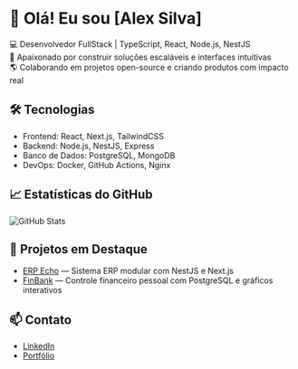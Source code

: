# 👋 Olá! Eu sou [Alex Silva]

💻 Desenvolvedor FullStack | TypeScript, React, Node.js, NestJS  
🚀 Apaixonado por construir soluções escaláveis e interfaces intuitivas  
🌎 Colaborando em projetos open-source e criando produtos com impacto real

## 🛠️ Tecnologias
- Frontend: React, Next.js, TailwindCSS
- Backend: Node.js, NestJS, Express
- Banco de Dados: PostgreSQL, MongoDB
- DevOps: Docker, GitHub Actions, Nginx

## 📈 Estatísticas do GitHub
![GitHub Stats](https://github-readme-stats.vercel.app/api?username=AlexSilvak&show_icons=true&theme=radical)

## 📌 Projetos em Destaque
- [ERP Echo](https://github.com/seu-usuario/erp-echo) — Sistema ERP modular com NestJS e Next.js
- [FinBank](https://github.com/seu-usuario/finbank) — Controle financeiro pessoal com PostgreSQL e gráficos interativos

## 📫 Contato
- [LinkedIn](https://linkedin.com/in/seu-usuario)
- [Portfólio](https://seu-site.dev)
